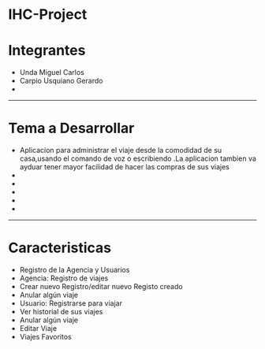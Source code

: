 # IHC-Project
# Integrantes
* Unda Miguel Carlos     
* Carpio Usquiano Gerardo
* 
*****
# Tema a Desarrollar
* Aplicacion para administrar el viaje desde la comodidad de su casa,usando el comando de voz o escribiendo .La aplicacion tambien va ayduar tener mayor facilidad de hacer las compras de sus viajes 
* 
* 
* 
* 
* 
*****
# Caracteristicas
* Registro de la Agencia y Usuarios
* Agencia: Registro de viajes
* Crear nuevo Registro/editar nuevo Registo creado
* Anular algún viaje
* Usuario: Registrarse para viajar
* Ver historial de sus viajes
* Anular algún viaje
* Editar Viaje
* Viajes Favoritos
